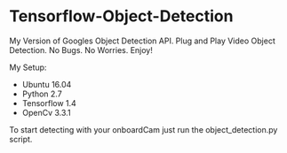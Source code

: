 # Tensorflow-Object-Detection
My Version of Googles Object Detection API. Plug and Play Video Object Detection. No Bugs. No Worries. Enjoy!

My Setup:
- Ubuntu 16.04
- Python 2.7
- Tensorflow 1.4
- OpenCv 3.3.1

To start detecting with your onboardCam just run the object_detection.py script.
